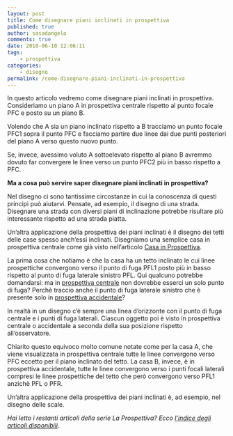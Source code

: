 ```yaml
---
layout: post
title: Come disegnare piani inclinati in prospettiva
published: true
author: sasadangelo
comments: true
date: 2010-06-10 12:06:11
tags:
    - prospettiva
categories:
    - disegno
permalink: /come-disegnare-piani-inclinati-in-prospettiva
---
```



In questo articolo vedremo come disegnare piani inclinati in prospettiva. Consideriamo un piano A in prospettiva centrale rispetto al punto focale PFC e posto su un piano B.



Volendo che A sia un piano inclinato rispetto a B tracciamo un punto focale PFC1 sopra il punto PFC e facciamo partire due linee dai due punti posteriori del piano A verso questo nuovo punto.


  
Se, invece, avessimo voluto A sottoelevato rispetto al piano B avremmo dovuto far convergere le linee verso un punto PFC2 più in basso rispetto a PFC.



**Ma a cosa può servire saper disegnare piani inclinati in prospettiva?**

Nel disegno ci sono tantissime circostanze in cui la conoscenza di questi principi può aiutarvi. Pensate, ad esempio, il disegno di una strada. Disegnare una strada con diversi piani di inclinazione potrebbe risultare più interessante rispetto ad una strada piatta.





Un&#8217;altra applicazione della prospettiva dei piani inclinati è il disegno dei tetti delle case spesso anch&#8217;essi inclinati. Disegniamo una semplice casa in prospettiva centrale come già visto nell&#8217;articolo [Casa in Prospettiva][1].



La prima cosa che notiamo è che la casa ha un tetto inclinato le cui linee prospettiche convergono verso il punto di fuga PFL1 posto più in basso rispetto al punto di fuga laterale sinistro PFL. Qui qualcuno potrebbe domandarsi: ma in [prospettiva centrale][2] non dovrebbe esserci un solo punto di fuga? Perchè traccio anche il punto di fuga laterale sinistro che è presente solo in [prospettiva accidentale][3]?

In realtà in un disegno c&#8217;è sempre una linea d&#8217;orizzonte con il punto di fuga centrale e i punti di fuga laterali. Ciascun oggetto poi è visto in prospettiva centrale o accidentale a seconda della sua posizione rispetto all&#8217;osservatore.



Chiarito questo equivoco molto comune notate come per la casa A, che viene visualizzata in prospettiva centrale tutte le linee convergono verso PFC eccetto per il piano inclinato del tetto. La casa B, invece, è in prospettiva accidentale, tutte le linee convergono verso i punti focali laterali compresi le linee prospettiche del tetto che però convergono verso PFL1 anzichè PFL o PFR.

Un&#8217;altra applicazione della prospettiva dei piani inclinati è, ad esempio, nel disegno delle scale.





_Hai letto i restanti articoli della serie La Prospettiva? Ecco [l’indice degli articoli disponibili][4]._

 [1]: https://www.disegnoepittura.it/casa-prospettiva/
 [2]: https://www.disegnoepittura.it/prospettiva-centrale/
 [3]: https://www.disegnoepittura.it/prospettiva-accidentale/
 [4]: https://www.disegnoepittura.it/prospettiva/ "La Prospettiva"